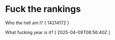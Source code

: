 # Fuck the rankings

Who the hell am I?
{ 14214172 }

What fucking year is it?
[ 2025-04-09T06:56:40Z ]
